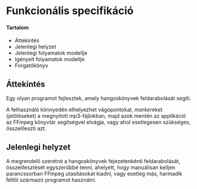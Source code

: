 # Funkcionális specifikáció
#### Tartalom
- Áttekintés
- Jelenlegi helyzet
- Jelenlegi folyamatok modellje
- Igényelt folyamatok modellje
- Forgatókönyv

## Áttekintés
Egy olyan programot fejlesztek, amely hangoskönyvek feldarabolását segíti.

A felhasználó könnyedén elhelyezhet vágópontokat, *marker*eket (jelöléseket) a megnyitott mp3-fájlokban, majd azok mentén az applikáció az FFmpeg könyvtár segítségvel elvágja, vagy ahol esetlegesen szükséges, összeilleszti azt.

## Jelenlegi helyzet
A megrendelő szeretné a hangoskönyvek fejezetenkénti feldarabolását, összeillesztését egyszerűbbé tenni, ahelyett, hogy manuálisan kelljen parancssorban FFmpeg utasításokat kiadni, vagy esetleg más, harmadik féltől származó programot használni.
